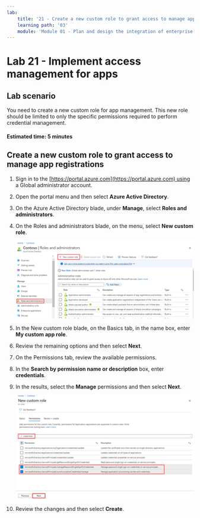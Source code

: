 ```yaml
---
lab:
    title: '21 - Create a new custom role to grant access to manage app registrations'
    learning path: '03'
    module: 'Module 01 - Plan and design the integration of enterprise apps for SSO'
---
```


# Lab 21 - Implement access management for apps

## Lab scenario

You need to create a new custom role for app management. This new role should be limited to only the specific permissions required to perform credential management.

#### Estimated time: 5 minutes

## Create a new custom role to grant access to manage app registrations

1. Sign in to the [https://portal.azure.com](https://portal.azure.com) using a Global administrator account.

1. Open the portal menu and then select **Azure Active Directory**.

1. On the Azure Active Directory blade, under **Manage**, select **Roles and administrators**.

1. On the Roles and administrators blade, on the menu, select **New custom role**.

    ![Screen image displaying the Roles and administrators blade with the New custom role menu option highlighted](./media/lp3-mod1-new-custom-role.png)

1. In the New custom role blade, on the Basics tab, in the name box, enter **My custom app role**.

1. Review the remaining options and then select **Next**.

1. On the Permissions tab, review the available permissions.

1. In the **Search by permission name or description** box, enter **credentials**.

1. In the results, select the **Manage** permissions and then select **Next**.

    ![Screen image displaying the New custom role Permissions tab with search, manage permissions, and Next highlighted](./media/lp3-mod1-custom-role-permissions.png)

1. Review the changes and then select **Create**.
